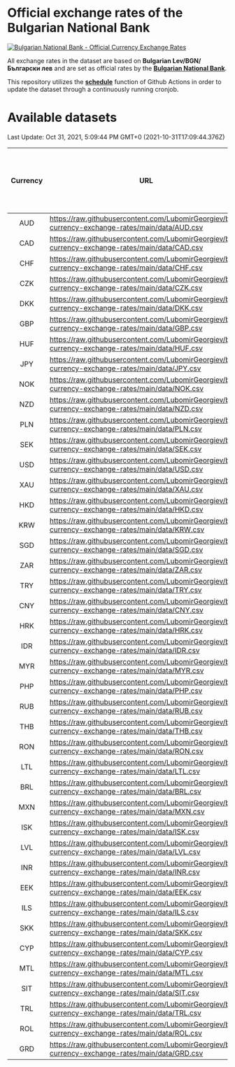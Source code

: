 # Official exchange rates of the Bulgarian National Bank

[![Bulgarian National Bank - Official Currency Exchange Rates](https://github.com/LubomirGeorgiev/bnb-currency-exchange-rates/actions/workflows/update-rates.yml/badge.svg?branch=main)](https://github.com/LubomirGeorgiev/bnb-currency-exchange-rates/actions/workflows/update-rates.yml)

All exchange rates in the dataset are based on **Bulgarian Lev/BGN/Български лев** and are set as official rates by the [**Bulgarian National Bank**](https://www.bnb.bg/Statistics/StExternalSector/StExchangeRates/StERForeignCurrencies/index.htm?toLang=_EN).

This repository utilizes the [**schedule**](https://docs.github.com/en/actions/reference/events-that-trigger-workflows) function of Github Actions in order to update the dataset through a continuously running cronjob.

# Available datasets

<!-- START LINKS (DO NOT EVER FU*ING DELETE THIS COMMENT FOR THE LOVE OF YOUR LIFE!!! IF YOU ARE CURIOS HOW IT WORKS, YOU CAN HAVE A LOOK AT ./src/updateReadme.ts) -->

Last Update: Oct 31, 2021, 5:09:44 PM GMT+0 (2021-10-31T17:09:44.376Z)

| Currency | URL                                                                                             | Number of records | Number of missing days that were filled in |
| :------: | ----------------------------------------------------------------------------------------------- | :---------------: | :----------------------------------------: |
|   AUD    | https://raw.githubusercontent.com/LubomirGeorgiev/bnb-currency-exchange-rates/main/data/AUD.csv |       7936        |                    2447                    |
|   CAD    | https://raw.githubusercontent.com/LubomirGeorgiev/bnb-currency-exchange-rates/main/data/CAD.csv |       7936        |                    2447                    |
|   CHF    | https://raw.githubusercontent.com/LubomirGeorgiev/bnb-currency-exchange-rates/main/data/CHF.csv |       7936        |                    2447                    |
|   CZK    | https://raw.githubusercontent.com/LubomirGeorgiev/bnb-currency-exchange-rates/main/data/CZK.csv |       7936        |                    2447                    |
|   DKK    | https://raw.githubusercontent.com/LubomirGeorgiev/bnb-currency-exchange-rates/main/data/DKK.csv |       7936        |                    2447                    |
|   GBP    | https://raw.githubusercontent.com/LubomirGeorgiev/bnb-currency-exchange-rates/main/data/GBP.csv |       7936        |                    2447                    |
|   HUF    | https://raw.githubusercontent.com/LubomirGeorgiev/bnb-currency-exchange-rates/main/data/HUF.csv |       7936        |                    2447                    |
|   JPY    | https://raw.githubusercontent.com/LubomirGeorgiev/bnb-currency-exchange-rates/main/data/JPY.csv |       7936        |                    2447                    |
|   NOK    | https://raw.githubusercontent.com/LubomirGeorgiev/bnb-currency-exchange-rates/main/data/NOK.csv |       7936        |                    2447                    |
|   NZD    | https://raw.githubusercontent.com/LubomirGeorgiev/bnb-currency-exchange-rates/main/data/NZD.csv |       7936        |                    2447                    |
|   PLN    | https://raw.githubusercontent.com/LubomirGeorgiev/bnb-currency-exchange-rates/main/data/PLN.csv |       7936        |                    2447                    |
|   SEK    | https://raw.githubusercontent.com/LubomirGeorgiev/bnb-currency-exchange-rates/main/data/SEK.csv |       7936        |                    2447                    |
|   USD    | https://raw.githubusercontent.com/LubomirGeorgiev/bnb-currency-exchange-rates/main/data/USD.csv |       7936        |                    2447                    |
|   XAU    | https://raw.githubusercontent.com/LubomirGeorgiev/bnb-currency-exchange-rates/main/data/XAU.csv |       7936        |                    2449                    |
|   HKD    | https://raw.githubusercontent.com/LubomirGeorgiev/bnb-currency-exchange-rates/main/data/HKD.csv |       7636        |                    2358                    |
|   KRW    | https://raw.githubusercontent.com/LubomirGeorgiev/bnb-currency-exchange-rates/main/data/KRW.csv |       7636        |                    2358                    |
|   SGD    | https://raw.githubusercontent.com/LubomirGeorgiev/bnb-currency-exchange-rates/main/data/SGD.csv |       7636        |                    2358                    |
|   ZAR    | https://raw.githubusercontent.com/LubomirGeorgiev/bnb-currency-exchange-rates/main/data/ZAR.csv |       7636        |                    2358                    |
|   TRY    | https://raw.githubusercontent.com/LubomirGeorgiev/bnb-currency-exchange-rates/main/data/TRY.csv |       6116        |                    1886                    |
|   CNY    | https://raw.githubusercontent.com/LubomirGeorgiev/bnb-currency-exchange-rates/main/data/CNY.csv |       5996        |                    1850                    |
|   HRK    | https://raw.githubusercontent.com/LubomirGeorgiev/bnb-currency-exchange-rates/main/data/HRK.csv |       5996        |                    1850                    |
|   IDR    | https://raw.githubusercontent.com/LubomirGeorgiev/bnb-currency-exchange-rates/main/data/IDR.csv |       5996        |                    1850                    |
|   MYR    | https://raw.githubusercontent.com/LubomirGeorgiev/bnb-currency-exchange-rates/main/data/MYR.csv |       5996        |                    1850                    |
|   PHP    | https://raw.githubusercontent.com/LubomirGeorgiev/bnb-currency-exchange-rates/main/data/PHP.csv |       5996        |                    1850                    |
|   RUB    | https://raw.githubusercontent.com/LubomirGeorgiev/bnb-currency-exchange-rates/main/data/RUB.csv |       5996        |                    1850                    |
|   THB    | https://raw.githubusercontent.com/LubomirGeorgiev/bnb-currency-exchange-rates/main/data/THB.csv |       5996        |                    1850                    |
|   RON    | https://raw.githubusercontent.com/LubomirGeorgiev/bnb-currency-exchange-rates/main/data/RON.csv |       5937        |                    1832                    |
|   LTL    | https://raw.githubusercontent.com/LubomirGeorgiev/bnb-currency-exchange-rates/main/data/LTL.csv |       5149        |                    1578                    |
|   BRL    | https://raw.githubusercontent.com/LubomirGeorgiev/bnb-currency-exchange-rates/main/data/BRL.csv |       5024        |                    1551                    |
|   MXN    | https://raw.githubusercontent.com/LubomirGeorgiev/bnb-currency-exchange-rates/main/data/MXN.csv |       5024        |                    1551                    |
|   ISK    | https://raw.githubusercontent.com/LubomirGeorgiev/bnb-currency-exchange-rates/main/data/ISK.csv |       4934        |                    1523                    |
|   LVL    | https://raw.githubusercontent.com/LubomirGeorgiev/bnb-currency-exchange-rates/main/data/LVL.csv |       4786        |                    1466                    |
|   INR    | https://raw.githubusercontent.com/LubomirGeorgiev/bnb-currency-exchange-rates/main/data/INR.csv |       4657        |                    1437                    |
|   EEK    | https://raw.githubusercontent.com/LubomirGeorgiev/bnb-currency-exchange-rates/main/data/EEK.csv |       3992        |                    1218                    |
|   ILS    | https://raw.githubusercontent.com/LubomirGeorgiev/bnb-currency-exchange-rates/main/data/ILS.csv |       3941        |                    1226                    |
|   SKK    | https://raw.githubusercontent.com/LubomirGeorgiev/bnb-currency-exchange-rates/main/data/SKK.csv |       2974        |                    916                     |
|   CYP    | https://raw.githubusercontent.com/LubomirGeorgiev/bnb-currency-exchange-rates/main/data/CYP.csv |       2908        |                    892                     |
|   MTL    | https://raw.githubusercontent.com/LubomirGeorgiev/bnb-currency-exchange-rates/main/data/MTL.csv |       2608        |                    803                     |
|   SIT    | https://raw.githubusercontent.com/LubomirGeorgiev/bnb-currency-exchange-rates/main/data/SIT.csv |       2544        |                    780                     |
|   TRL    | https://raw.githubusercontent.com/LubomirGeorgiev/bnb-currency-exchange-rates/main/data/TRL.csv |       1818        |                    559                     |
|   ROL    | https://raw.githubusercontent.com/LubomirGeorgiev/bnb-currency-exchange-rates/main/data/ROL.csv |       1699        |                    526                     |
|   GRD    | https://raw.githubusercontent.com/LubomirGeorgiev/bnb-currency-exchange-rates/main/data/GRD.csv |        359        |                    107                     |

<!-- END LINKS (DO NOT EVER FU*ING DELETE THIS COMMENT FOR THE LOVE OF YOUR LIFE!!! IF YOU ARE CURIOS HOW IT WORKS, YOU CAN HAVE A LOOK AT ./src/updateReadme.ts) -->
